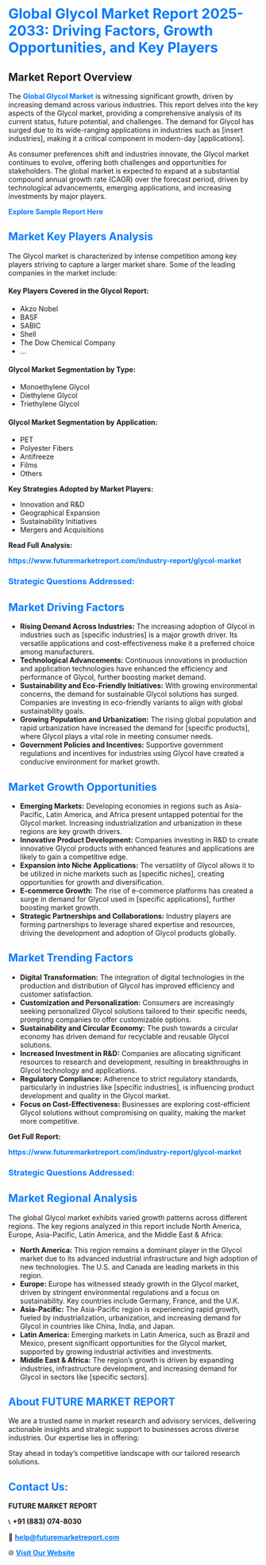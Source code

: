 <h1 style="color: #007BFF;">Global Glycol Market Report 2025-2033: Driving Factors, Growth Opportunities, and Key Players</h1>

<section id="overview">
<h2>Market Report Overview</h2>
<p>The <a href="https://www.futuremarketreport.com/industry-report/glycol-market" style="color: #007BFF; text-decoration: none;"><strong>Global Glycol Market</strong></a> is witnessing significant growth, driven by increasing demand across various industries. This report delves into the key aspects of the Glycol market, providing a comprehensive analysis of its current status, future potential, and challenges. The demand for Glycol has surged due to its wide-ranging applications in industries such as [insert industries], making it a critical component in modern-day [applications].</p>
<p>As consumer preferences shift and industries innovate, the Glycol market continues to evolve, offering both challenges and opportunities for stakeholders. The global market is expected to expand at a substantial compound annual growth rate (CAGR) over the forecast period, driven by technological advancements, emerging applications, and increasing investments by major players.</p>
</section>

<section id="overview">
<p><a href="https://www.futuremarketreport.com/request-sample/reportId=97578" style="color: #007BFF; text-decoration: none;"><strong>Explore Sample Report Here</strong></a></p>
</section>

<section id="key-players">
<h2 style="color: #007BFF;">Market Key Players Analysis</h2>
<p>The Glycol market is characterized by intense competition among key players striving to capture a larger market share. Some of the leading companies in the market include:</p>
<h4>Key Players Covered in the Glycol Report:</h4>
<ul><li>Akzo Nobel</li><li>BASF</li><li>SABIC</li><li>Shell</li><li>The Dow Chemical Company</li><li>...</li></ul>
<h4>Glycol Market Segmentation by Type:</h4>
<ul><li>Monoethylene Glycol</li><li>Diethylene Glycol</li><li>Triethylene Glycol</li></ul>

<h4>Glycol Market Segmentation by Application:</h4>
<ul><li>PET</li><li>Polyester Fibers</li><li>Antifreeze</li><li>Films</li><li>Others</li></ul>
<p><strong>Key Strategies Adopted by Market Players:</strong></p>
<ul>
<li>Innovation and R&D</li>
<li>Geographical Expansion</li>
<li>Sustainability Initiatives</li>
<li>Mergers and Acquisitions</li>
</ul>
</section>

<section>
<p><strong>Read Full Analysis: </strong></p><a href="https://www.futuremarketreport.com/industry-report/glycol-market" style="color: #007BFF; text-decoration: none;"><strong>https://www.futuremarketreport.com/industry-report/glycol-market</strong></a>
<h3 style="color: #007BFF;">Strategic Questions Addressed:</h3>
</section>

<section id="driving-factors">
<h2 style="color: #007BFF;">Market Driving Factors</h2>
<ul>
<li><strong>Rising Demand Across Industries:</strong> The increasing adoption of Glycol in industries such as [specific industries] is a major growth driver. Its versatile applications and cost-effectiveness make it a preferred choice among manufacturers.</li>
<li><strong>Technological Advancements:</strong> Continuous innovations in production and application technologies have enhanced the efficiency and performance of Glycol, further boosting market demand.</li>
<li><strong>Sustainability and Eco-Friendly Initiatives:</strong> With growing environmental concerns, the demand for sustainable Glycol solutions has surged. Companies are investing in eco-friendly variants to align with global sustainability goals.</li>
<li><strong>Growing Population and Urbanization:</strong> The rising global population and rapid urbanization have increased the demand for [specific products], where Glycol plays a vital role in meeting consumer needs.</li>
<li><strong>Government Policies and Incentives:</strong> Supportive government regulations and incentives for industries using Glycol have created a conducive environment for market growth.</li>
</ul>
</section>

<section id="growth-opportunities">
<h2 style="color: #007BFF;">Market Growth Opportunities</h2>
<ul>
<li><strong>Emerging Markets:</strong> Developing economies in regions such as Asia-Pacific, Latin America, and Africa present untapped potential for the Glycol market. Increasing industrialization and urbanization in these regions are key growth drivers.</li>
<li><strong>Innovative Product Development:</strong> Companies investing in R&D to create innovative Glycol products with enhanced features and applications are likely to gain a competitive edge.</li>
<li><strong>Expansion into Niche Applications:</strong> The versatility of Glycol allows it to be utilized in niche markets such as [specific niches], creating opportunities for growth and diversification.</li>
<li><strong>E-commerce Growth:</strong> The rise of e-commerce platforms has created a surge in demand for Glycol used in [specific applications], further boosting market growth.</li>
<li><strong>Strategic Partnerships and Collaborations:</strong> Industry players are forming partnerships to leverage shared expertise and resources, driving the development and adoption of Glycol products globally.</li>
</ul>
</section>

<section id="trending-factors">
<h2 style="color: #007BFF;">Market Trending Factors</h2>
<ul>
<li><strong>Digital Transformation:</strong> The integration of digital technologies in the production and distribution of Glycol has improved efficiency and customer satisfaction.</li>
<li><strong>Customization and Personalization:</strong> Consumers are increasingly seeking personalized Glycol solutions tailored to their specific needs, prompting companies to offer customizable options.</li>
<li><strong>Sustainability and Circular Economy:</strong> The push towards a circular economy has driven demand for recyclable and reusable Glycol solutions.</li>
<li><strong>Increased Investment in R&D:</strong> Companies are allocating significant resources to research and development, resulting in breakthroughs in Glycol technology and applications.</li>
<li><strong>Regulatory Compliance:</strong> Adherence to strict regulatory standards, particularly in industries like [specific industries], is influencing product development and quality in the Glycol market.</li>
<li><strong>Focus on Cost-Effectiveness:</strong> Businesses are exploring cost-efficient Glycol solutions without compromising on quality, making the market more competitive.</li>
</ul>
</section>

<section>
<p><strong>Get Full Report: </strong></p><a href="https://www.futuremarketreport.com/industry-report/glycol-market" style="color: #007BFF; text-decoration: none;"><strong>https://www.futuremarketreport.com/industry-report/glycol-market</strong></a>
<h3 style="color: #007BFF;">Strategic Questions Addressed:</h3>
</section>


<section id="regional-analysis">
<h2 style="color: #007BFF;">Market Regional Analysis</h2>
<p>The global Glycol market exhibits varied growth patterns across different regions. The key regions analyzed in this report include North America, Europe, Asia-Pacific, Latin America, and the Middle East & Africa:</p>
<ul>
<li><strong>North America:</strong> This region remains a dominant player in the Glycol market due to its advanced industrial infrastructure and high adoption of new technologies. The U.S. and Canada are leading markets in this region.</li>
<li><strong>Europe:</strong> Europe has witnessed steady growth in the Glycol market, driven by stringent environmental regulations and a focus on sustainability. Key countries include Germany, France, and the U.K.</li>
<li><strong>Asia-Pacific:</strong> The Asia-Pacific region is experiencing rapid growth, fueled by industrialization, urbanization, and increasing demand for Glycol in countries like China, India, and Japan.</li>
<li><strong>Latin America:</strong> Emerging markets in Latin America, such as Brazil and Mexico, present significant opportunities for the Glycol market, supported by growing industrial activities and investments.</li>
<li><strong>Middle East & Africa:</strong> The region’s growth is driven by expanding industries, infrastructure development, and increasing demand for Glycol in sectors like [specific sectors].</li>
</ul>
</section>

<footer>
<h2 style="color: #007BFF;">About FUTURE MARKET REPORT</h2>
<p>We are a trusted name in market research and advisory services, delivering actionable insights and strategic support to businesses across diverse industries. Our expertise lies in offering:</p>

<p>Stay ahead in today’s competitive landscape with our tailored research solutions.</p>

<h2 style="color: #007BFF;">Contact Us:</h2>
<p><strong>FUTURE MARKET REPORT</strong></p>
<p>📞 <strong>+91 (883) 074-8030</strong></p>
<p>📧 <strong><a href="mailto:help@futuremarketreport.com" style="color: #007BFF;">help@futuremarketreport.com</a></strong></p>
<p>🌐 <strong><a href="https://www.futuremarketreport.com/" style="color: #007BFF;">Visit Our Website</a></strong></p>
</footer>